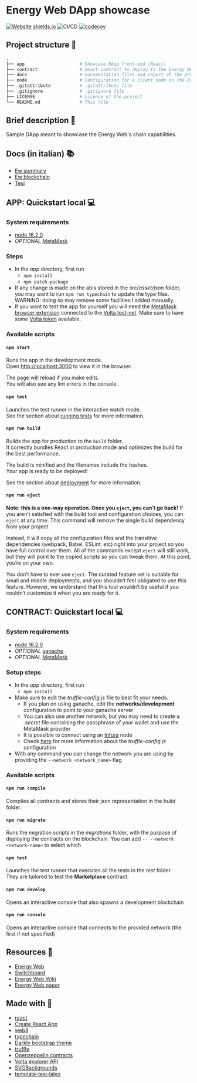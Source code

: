 # Energy Web DApp showcase

[![Website shields.io](https://img.shields.io/website-up-down-green-red/http/shields.io.svg)](https://tendto.github.io/EW-showcase/)
![CI/CD](https://github.com/TendTo/EW-showcase/workflows/Production/badge.svg)
[![codecov](https://codecov.io/gh/TendTo/EW-showcase/branch/master/graph/badge.svg?token=WYZ1RF09ZN)](https://codecov.io/gh/TendTo/EW-showcase)

## Project structure 📁
```py
.
├── app                     # Showcase DApp front-end (React)
├── contract                # Smart contract to deploy to the Energy Web Testnet - Volta (Truffle)
├── docs                    # Documentation files and report of the project (LateX)
├── node                    # Configuration for a client node on the Energy Web Testnet - Volta (openehtereum)
├── .gitattribute           # .gitattribute file
├── .gitignore              # .gitignore file
├── LICENSE                 # Licence of the project
└── README.md               # This file
```

## Brief description 📝
Sample DApp meant to showcase the Energy Web's chain capabilities.

## Docs (in italian) 📚
- [Ew summary](./docs/EW_summary.pdf)
- [Ew blockchain](./docs/EW_blockchain.pdf)
- [Tesi](./docs/Tesi.pdf)

## APP: Quickstart local 💻

### System requirements
- [node 16.2.0](https://nodejs.org/)
- _OPTIONAL_ [MetaMask](https://metamask.io/)

### Steps
- In the _app_ directory, first run
    - `npm install`
    - `npx patch-package`
- If any change is made on the abis stored in the _src/asset/json_ folder, you may want to run `npm run typechain` to update the type files. WARNING: doing so may remove some facilities I added manually
- If you want to test the app for yourself you will need the [MetaMask browser extension](https://metamask.io/) connected to the [Volta test-net](https://energyweb.atlassian.net/wiki/spaces/EWF/pages/703201459/Volta+Connecting+to+Remote+RPC+and+Metamask). Make sure to have some [Volta token](https://voltafaucet.energyweb.org/) available.

### Available scripts
#### `npm start`
Runs the app in the development mode.\
Open [http://localhost:3000](http://localhost:3000) to view it in the browser.

The page will reload if you make edits.\
You will also see any lint errors in the console.

#### `npm test`
Launches the test runner in the interactive watch mode.\
See the section about [running tests](https://facebook.github.io/create-react-app/docs/running-tests) for more information.

#### `npm run build`
Builds the app for production to the `build` folder.\
It correctly bundles React in production mode and optimizes the build for the best performance.

The build is minified and the filenames include the hashes.\
Your app is ready to be deployed!

See the section about [deployment](https://facebook.github.io/create-react-app/docs/deployment) for more information.

#### `npm run eject`

**Note: this is a one-way operation. Once you `eject`, you can’t go back!**
If you aren’t satisfied with the build tool and configuration choices, you can `eject` at any time. This command will remove the single build dependency from your project.

Instead, it will copy all the configuration files and the transitive dependencies (webpack, Babel, ESLint, etc) right into your project so you have full control over them. All of the commands except `eject` will still work, but they will point to the copied scripts so you can tweak them. At this point, you’re on your own.

You don’t have to ever use `eject`. The curated feature set is suitable for small and middle deployments, and you shouldn’t feel obligated to use this feature. However, we understand that this tool wouldn’t be useful if you couldn’t customize it when you are ready for it.

## CONTRACT: Quickstart local 💻

### System requirements
- [node 16.2.0](https://nodejs.org/)
- _OPTIONAL_ [ganache](https://www.trufflesuite.com/ganache)
- _OPTIONAL_ [MetaMask](https://metamask.io/)

### Setup steps
- In the _app_ directory, first run
    - `npm install`
- Make sure to edit the _truffle-config.js_ file to best fit your needs. 
    - If you plan on using ganache, edit the **networks/development** configuration to point to your ganache server
    - You can also use another network, but you may need to create a _.secret_ file containing the passphrase of your wallet and use the MetaMask provider
    - It is possible to connect using an [Infura](https://infura.io/) node
    - Check [here](https://www.trufflesuite.com/docs/truffle/reference/configuration) for more information about the  _truffle-config.js_ configuration
- With any command you can change the network you are using by providing the `--network <network_name>` flag

### Available scripts
#### `npm run compile`
Compiles all contracts and stores their json representation in the _build_ folder.

#### `npm run migrate`
Runs the migration scripts in the _migrations_ folder, with the purpose of deploying the contracts on the blockchain.
You can add `-- --network <network-name>` to select which 

#### `npm test`
Launches the test runner that executes all the tests in the _test_ folder.  
They are tailored to test the **Marketplace** contract.

#### `npm run develop`
Opens an interactive console that also spawns a development blockchain

#### `npm run console`
Opens an interactive console that connects to the provided network (the first if not specified)

## Resources 📖
- [Energy Web](https://www.energyweb.org/)
- [Switchboard](https://switchboard.energyweb.org/)
- [Energy Web Wiki](https://energyweb.atlassian.net/wiki/home)
- [Energy Web paper](https://energyweb.org/reports/the-energy-web-chain/)

## Made with 🔧
- [react](https://reactjs.org/)
- [Create React App](https://create-react-app.dev/)
- [web3](https://github.com/ChainSafe/web3.js)
- [typechain](https://github.com/dethcrypto/TypeChain)
- [Darkly bootstrap theme](https://bootswatch.com/darkly/)
- [truffle](https://www.trufflesuite.com/truffle)
- [Openzeppelin contracts](https://openzeppelin.com/contracts/)
- [Volta explorer API](https://volta-explorer.energyweb.org/api-docs)
- [SVGBackgrounds](https://www.svgbackgrounds.com/)
- [template-tesi-latex](https://github.com/UNICT-DMI/template-tesi-latex)